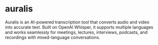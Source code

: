 # auralis
Auralis is an AI-powered transcription tool that converts audio and video into accurate text. Built on OpenAI Whisper, it supports multiple languages and works seamlessly for meetings, lectures, interviews, podcasts, and recordings with mixed-language conversations.
